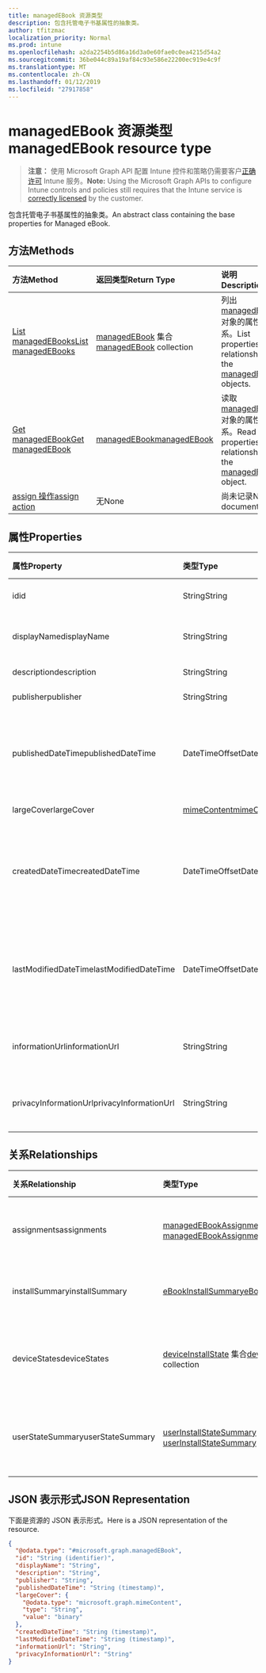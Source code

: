 ```yaml
---
title: managedEBook 资源类型
description: 包含托管电子书基属性的抽象类。
author: tfitzmac
localization_priority: Normal
ms.prod: intune
ms.openlocfilehash: a2da2254b5d86a16d3a0e60fae0c0ea4215d54a2
ms.sourcegitcommit: 36be044c89a19af84c93e586e22200ec919e4c9f
ms.translationtype: MT
ms.contentlocale: zh-CN
ms.lasthandoff: 01/12/2019
ms.locfileid: "27917858"
---
```

# <a name="managedebook-resource-type"></a><span data-ttu-id="de960-103">managedEBook 资源类型</span><span class="sxs-lookup"><span data-stu-id="de960-103">managedEBook resource type</span></span>

> <span data-ttu-id="de960-104">**注意：** 使用 Microsoft Graph API 配置 Intune 控件和策略仍需要客户[正确许可](https://go.microsoft.com/fwlink/?linkid=839381) Intune 服务。</span><span class="sxs-lookup"><span data-stu-id="de960-104">**Note:** Using the Microsoft Graph APIs to configure Intune controls and policies still requires that the Intune service is [correctly licensed](https://go.microsoft.com/fwlink/?linkid=839381) by the customer.</span></span>

<span data-ttu-id="de960-105">包含托管电子书基属性的抽象类。</span><span class="sxs-lookup"><span data-stu-id="de960-105">An abstract class containing the base properties for Managed eBook.</span></span>
## <a name="methods"></a><span data-ttu-id="de960-106">方法</span><span class="sxs-lookup"><span data-stu-id="de960-106">Methods</span></span>
|<span data-ttu-id="de960-107">方法</span><span class="sxs-lookup"><span data-stu-id="de960-107">Method</span></span>|<span data-ttu-id="de960-108">返回类型</span><span class="sxs-lookup"><span data-stu-id="de960-108">Return Type</span></span>|<span data-ttu-id="de960-109">说明</span><span class="sxs-lookup"><span data-stu-id="de960-109">Description</span></span>|
|:---|:---|:---|
|[<span data-ttu-id="de960-110">List managedEBooks</span><span class="sxs-lookup"><span data-stu-id="de960-110">List managedEBooks</span></span>](../api/intune-books-managedebook-list.md)|<span data-ttu-id="de960-111">[managedEBook](../resources/intune-books-managedebook.md) 集合</span><span class="sxs-lookup"><span data-stu-id="de960-111">[managedEBook](../resources/intune-books-managedebook.md) collection</span></span>|<span data-ttu-id="de960-112">列出 [managedEBook](../resources/intune-books-managedebook.md) 对象的属性和关系。</span><span class="sxs-lookup"><span data-stu-id="de960-112">List properties and relationships of the [managedEBook](../resources/intune-books-managedebook.md) objects.</span></span>|
|[<span data-ttu-id="de960-113">Get managedEBook</span><span class="sxs-lookup"><span data-stu-id="de960-113">Get managedEBook</span></span>](../api/intune-books-managedebook-get.md)|[<span data-ttu-id="de960-114">managedEBook</span><span class="sxs-lookup"><span data-stu-id="de960-114">managedEBook</span></span>](../resources/intune-books-managedebook.md)|<span data-ttu-id="de960-115">读取 [managedEBook](../resources/intune-books-managedebook.md) 对象的属性和关系。</span><span class="sxs-lookup"><span data-stu-id="de960-115">Read properties and relationships of the [managedEBook](../resources/intune-books-managedebook.md) object.</span></span>|
|[<span data-ttu-id="de960-116">assign 操作</span><span class="sxs-lookup"><span data-stu-id="de960-116">assign action</span></span>](../api/intune-books-managedebook-assign.md)|<span data-ttu-id="de960-117">无</span><span class="sxs-lookup"><span data-stu-id="de960-117">None</span></span>|<span data-ttu-id="de960-118">尚未记录</span><span class="sxs-lookup"><span data-stu-id="de960-118">Not yet documented</span></span>|

## <a name="properties"></a><span data-ttu-id="de960-119">属性</span><span class="sxs-lookup"><span data-stu-id="de960-119">Properties</span></span>
|<span data-ttu-id="de960-120">属性</span><span class="sxs-lookup"><span data-stu-id="de960-120">Property</span></span>|<span data-ttu-id="de960-121">类型</span><span class="sxs-lookup"><span data-stu-id="de960-121">Type</span></span>|<span data-ttu-id="de960-122">说明</span><span class="sxs-lookup"><span data-stu-id="de960-122">Description</span></span>|
|:---|:---|:---|
|<span data-ttu-id="de960-123">id</span><span class="sxs-lookup"><span data-stu-id="de960-123">id</span></span>|<span data-ttu-id="de960-124">String</span><span class="sxs-lookup"><span data-stu-id="de960-124">String</span></span>|<span data-ttu-id="de960-125">实体的键。</span><span class="sxs-lookup"><span data-stu-id="de960-125">Key of the entity.</span></span>|
|<span data-ttu-id="de960-126">displayName</span><span class="sxs-lookup"><span data-stu-id="de960-126">displayName</span></span>|<span data-ttu-id="de960-127">String</span><span class="sxs-lookup"><span data-stu-id="de960-127">String</span></span>|<span data-ttu-id="de960-128">电子书的名称。</span><span class="sxs-lookup"><span data-stu-id="de960-128">Name of the eBook.</span></span>|
|<span data-ttu-id="de960-129">description</span><span class="sxs-lookup"><span data-stu-id="de960-129">description</span></span>|<span data-ttu-id="de960-130">String</span><span class="sxs-lookup"><span data-stu-id="de960-130">String</span></span>|<span data-ttu-id="de960-131">说明。</span><span class="sxs-lookup"><span data-stu-id="de960-131">Description.</span></span>|
|<span data-ttu-id="de960-132">publisher</span><span class="sxs-lookup"><span data-stu-id="de960-132">publisher</span></span>|<span data-ttu-id="de960-133">String</span><span class="sxs-lookup"><span data-stu-id="de960-133">String</span></span>|<span data-ttu-id="de960-134">发布者。</span><span class="sxs-lookup"><span data-stu-id="de960-134">Publisher.</span></span>|
|<span data-ttu-id="de960-135">publishedDateTime</span><span class="sxs-lookup"><span data-stu-id="de960-135">publishedDateTime</span></span>|<span data-ttu-id="de960-136">DateTimeOffset</span><span class="sxs-lookup"><span data-stu-id="de960-136">DateTimeOffset</span></span>|<span data-ttu-id="de960-137">电子书的发布日期和时间。</span><span class="sxs-lookup"><span data-stu-id="de960-137">The date and time when the eBook was published.</span></span>|
|<span data-ttu-id="de960-138">largeCover</span><span class="sxs-lookup"><span data-stu-id="de960-138">largeCover</span></span>|[<span data-ttu-id="de960-139">mimeContent</span><span class="sxs-lookup"><span data-stu-id="de960-139">mimeContent</span></span>](../resources/intune-shared-mimecontent.md)|<span data-ttu-id="de960-140">书籍封面。</span><span class="sxs-lookup"><span data-stu-id="de960-140">Book cover.</span></span>|
|<span data-ttu-id="de960-141">createdDateTime</span><span class="sxs-lookup"><span data-stu-id="de960-141">createdDateTime</span></span>|<span data-ttu-id="de960-142">DateTimeOffset</span><span class="sxs-lookup"><span data-stu-id="de960-142">DateTimeOffset</span></span>|<span data-ttu-id="de960-143">电子书文件的创建日期和时间。</span><span class="sxs-lookup"><span data-stu-id="de960-143">The date and time when the eBook file was created.</span></span>|
|<span data-ttu-id="de960-144">lastModifiedDateTime</span><span class="sxs-lookup"><span data-stu-id="de960-144">lastModifiedDateTime</span></span>|<span data-ttu-id="de960-145">DateTimeOffset</span><span class="sxs-lookup"><span data-stu-id="de960-145">DateTimeOffset</span></span>|<span data-ttu-id="de960-146">上次修改电子书的日期和时间。</span><span class="sxs-lookup"><span data-stu-id="de960-146">The date and time when the eBook was last modified.</span></span>|
|<span data-ttu-id="de960-147">informationUrl</span><span class="sxs-lookup"><span data-stu-id="de960-147">informationUrl</span></span>|<span data-ttu-id="de960-148">String</span><span class="sxs-lookup"><span data-stu-id="de960-148">String</span></span>|<span data-ttu-id="de960-149">详细信息 Url。</span><span class="sxs-lookup"><span data-stu-id="de960-149">The more information Url.</span></span>|
|<span data-ttu-id="de960-150">privacyInformationUrl</span><span class="sxs-lookup"><span data-stu-id="de960-150">privacyInformationUrl</span></span>|<span data-ttu-id="de960-151">String</span><span class="sxs-lookup"><span data-stu-id="de960-151">String</span></span>|<span data-ttu-id="de960-152">隐私声明 Url。</span><span class="sxs-lookup"><span data-stu-id="de960-152">The privacy statement Url.</span></span>|

## <a name="relationships"></a><span data-ttu-id="de960-153">关系</span><span class="sxs-lookup"><span data-stu-id="de960-153">Relationships</span></span>
|<span data-ttu-id="de960-154">关系</span><span class="sxs-lookup"><span data-stu-id="de960-154">Relationship</span></span>|<span data-ttu-id="de960-155">类型</span><span class="sxs-lookup"><span data-stu-id="de960-155">Type</span></span>|<span data-ttu-id="de960-156">说明</span><span class="sxs-lookup"><span data-stu-id="de960-156">Description</span></span>|
|:---|:---|:---|
|<span data-ttu-id="de960-157">assignments</span><span class="sxs-lookup"><span data-stu-id="de960-157">assignments</span></span>|<span data-ttu-id="de960-158">[managedEBookAssignment](../resources/intune-books-managedebookassignment.md) 集合</span><span class="sxs-lookup"><span data-stu-id="de960-158">[managedEBookAssignment](../resources/intune-books-managedebookassignment.md) collection</span></span>|<span data-ttu-id="de960-159">此电子书的分配列表。</span><span class="sxs-lookup"><span data-stu-id="de960-159">The list of assignments for this eBook.</span></span>|
|<span data-ttu-id="de960-160">installSummary</span><span class="sxs-lookup"><span data-stu-id="de960-160">installSummary</span></span>|[<span data-ttu-id="de960-161">eBookInstallSummary</span><span class="sxs-lookup"><span data-stu-id="de960-161">eBookInstallSummary</span></span>](../resources/intune-books-ebookinstallsummary.md)|<span data-ttu-id="de960-162">移动应用安装摘要。</span><span class="sxs-lookup"><span data-stu-id="de960-162">Mobile App Install Summary.</span></span>|
|<span data-ttu-id="de960-163">deviceStates</span><span class="sxs-lookup"><span data-stu-id="de960-163">deviceStates</span></span>|<span data-ttu-id="de960-164">[deviceInstallState](../resources/intune-books-deviceinstallstate.md) 集合</span><span class="sxs-lookup"><span data-stu-id="de960-164">[deviceInstallState](../resources/intune-books-deviceinstallstate.md) collection</span></span>|<span data-ttu-id="de960-165">此电子书的安装状态列表。</span><span class="sxs-lookup"><span data-stu-id="de960-165">The list of installation states for this eBook.</span></span>|
|<span data-ttu-id="de960-166">userStateSummary</span><span class="sxs-lookup"><span data-stu-id="de960-166">userStateSummary</span></span>|<span data-ttu-id="de960-167">[userInstallStateSummary](../resources/intune-books-userinstallstatesummary.md) 集合</span><span class="sxs-lookup"><span data-stu-id="de960-167">[userInstallStateSummary](../resources/intune-books-userinstallstatesummary.md) collection</span></span>|<span data-ttu-id="de960-168">此电子书的安装状态列表。</span><span class="sxs-lookup"><span data-stu-id="de960-168">The list of installation states for this eBook.</span></span>|

## <a name="json-representation"></a><span data-ttu-id="de960-169">JSON 表示形式</span><span class="sxs-lookup"><span data-stu-id="de960-169">JSON Representation</span></span>
<span data-ttu-id="de960-170">下面是资源的 JSON 表示形式。</span><span class="sxs-lookup"><span data-stu-id="de960-170">Here is a JSON representation of the resource.</span></span>
<!-- {
  "blockType": "resource",
  "keyProperty": "id",
  "@odata.type": "microsoft.graph.managedEBook"
}
-->
``` json
{
  "@odata.type": "#microsoft.graph.managedEBook",
  "id": "String (identifier)",
  "displayName": "String",
  "description": "String",
  "publisher": "String",
  "publishedDateTime": "String (timestamp)",
  "largeCover": {
    "@odata.type": "microsoft.graph.mimeContent",
    "type": "String",
    "value": "binary"
  },
  "createdDateTime": "String (timestamp)",
  "lastModifiedDateTime": "String (timestamp)",
  "informationUrl": "String",
  "privacyInformationUrl": "String"
}
```



